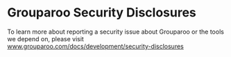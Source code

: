 # Grouparoo Security Disclosures

To learn more about reporting a security issue about Grouparoo or the tools we depend on, please visit www.grouparoo.com/docs/development/security-disclosures

